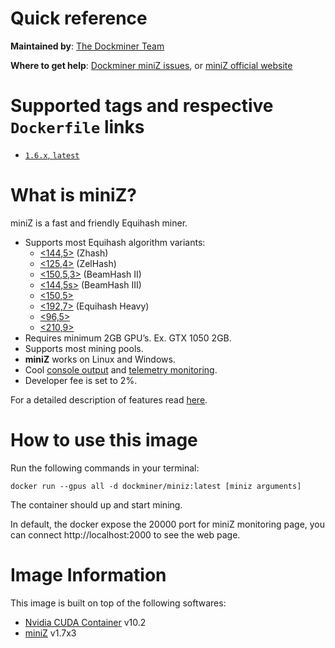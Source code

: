 # Quick reference

**Maintained by**: [The Dockminer Team](https://github.com/dockminer/miniZ)

**Where to get help**: [Dockminer miniZ issues](https://github.com/dockminer/miniZ/issues), or [miniZ official website](https://miniz.ch/)

# Supported tags and respective `Dockerfile` links

- [`1.6.x`, `latest`](https://github.com/dockminer/miniZ/blob/a69f01e4c91acb2a3e2b28ffdc2c9cda187ea0cc/Dockerfile)

# What is miniZ?

miniZ is a fast and friendly Equihash miner.

- Supports most Equihash algorithm variants:
    - [<144,5>](https://miniz.ch/1445-2/) (Zhash)
    - [<125,4>](https://miniz.ch/1254-2/) (ZelHash)
    - [<150,5,3>](https://miniz.ch/15053-2/) (BeamHash II)
    - [<144,5s>](https://miniz.ch/1445s/) (BeamHash III)
    - [<150,5>](https://miniz.ch/1505-2/)
    - [<192,7>](https://miniz.ch/1927-2/) (Equihash Heavy)
    - [<96,5>](https://miniz.ch/965-2/)
    - [<210,9>](https://miniz.ch/2109-2/)
- Requires minimum 2GB GPU’s. Ex. GTX 1050 2GB.
- Supports most mining pools.
- **miniZ** works on Linux and Windows.
- Cool [console output](https://miniz.ch/usage/#console-output) and [telemetry monitoring](https://miniz.ch/telemetry/).
- Developer fee is set to 2%.

For a detailed description of features read [here](https://miniz.ch/features/).

# How to use this image

Run the following commands in your terminal:

`docker run --gpus all -d dockminer/miniz:latest [miniz arguments]`

The container should up and start mining.

In default, the docker expose the 20000 port for miniZ monitoring page, you can connect http://localhost:2000 to see the web page.

# Image Information

This image is built on top of the following softwares:

- [Nvidia CUDA Container](https://gitlab.com/nvidia/container-images/cuda) v10.2
- [miniZ](https://miniz.ch/) v1.7x3
